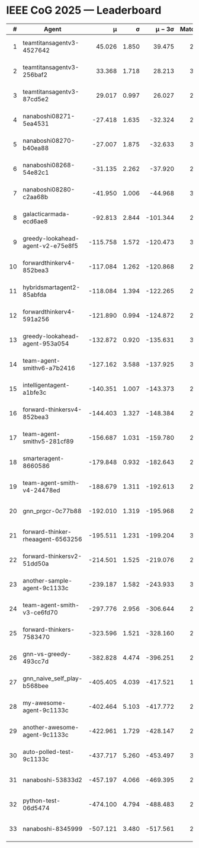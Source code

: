 # IEEE CoG 2025 — Leaderboard

| # | Agent | μ | σ | μ − 3σ | Matches | Updated |
|---:|---|---:|---:|---:|---:|---|
| 1 | teamtitansagentv3-4527642 | 45.026 | 1.850 | 39.475 | 2416 | 2025-09-01 15:42 |
| 2 | teamtitansagentv3-256baf2 | 33.368 | 1.718 | 28.213 | 3114 | 2025-09-01 15:42 |
| 3 | teamtitansagentv3-87cd5e2 | 29.017 | 0.997 | 26.027 | 2678 | 2025-09-01 15:42 |
| 4 | nanaboshi08271-5ea4531 | -27.418 | 1.635 | -32.324 | 2620 | 2025-09-01 15:42 |
| 5 | nanaboshi08270-b40ea88 | -27.007 | 1.875 | -32.633 | 3060 | 2025-09-01 15:42 |
| 6 | nanaboshi08268-54e82c1 | -31.135 | 2.262 | -37.920 | 2840 | 2025-09-01 15:42 |
| 7 | nanaboshi08280-c2aa68b | -41.950 | 1.006 | -44.968 | 3020 | 2025-09-01 15:42 |
| 8 | galacticarmada-ecd6ae8 | -92.813 | 2.844 | -101.344 | 2780 | 2025-09-01 15:42 |
| 9 | greedy-lookahead-agent-v2-e75e8f5 | -115.758 | 1.572 | -120.473 | 3208 | 2025-09-01 15:42 |
| 10 | forwardthinkerv4-852bea3 | -117.084 | 1.262 | -120.868 | 2480 | 2025-09-01 15:42 |
| 11 | hybridsmartagent2-85abfda | -118.084 | 1.394 | -122.265 | 2238 | 2025-09-01 15:42 |
| 12 | forwardthinkerv4-591a256 | -121.890 | 0.994 | -124.872 | 2212 | 2025-09-01 15:42 |
| 13 | greedy-lookahead-agent-953a054 | -132.872 | 0.920 | -135.631 | 3128 | 2025-09-01 15:42 |
| 14 | team-agent-smithv6-a7b2416 | -127.162 | 3.588 | -137.925 | 3140 | 2025-09-01 15:42 |
| 15 | intelligentagent-a1bfe3c | -140.351 | 1.007 | -143.373 | 2578 | 2025-09-01 15:42 |
| 16 | forward-thinkersv4-852bea3 | -144.403 | 1.327 | -148.384 | 2083 | 2025-09-01 15:42 |
| 17 | team-agent-smithv5-281cf89 | -156.687 | 1.031 | -159.780 | 2900 | 2025-09-01 15:42 |
| 18 | smarteragent-8660586 | -179.848 | 0.932 | -182.643 | 2371 | 2025-09-01 15:42 |
| 19 | team-agent-smith-v4-24478ed | -188.679 | 1.311 | -192.613 | 2980 | 2025-09-01 15:42 |
| 20 | gnn_prgcr-0c77b88 | -192.010 | 1.319 | -195.968 | 2360 | 2025-09-01 15:42 |
| 21 | forward-thinker-rheaagent-6563256 | -195.511 | 1.231 | -199.204 | 3054 | 2025-09-01 15:42 |
| 22 | forward-thinkersv2-51dd50a | -214.501 | 1.525 | -219.076 | 2434 | 2025-09-01 15:42 |
| 23 | another-sample-agent-9c1133c | -239.187 | 1.582 | -243.933 | 3140 | 2025-09-01 15:42 |
| 24 | team-agent-smith-v3-ce6fd70 | -297.776 | 2.956 | -306.644 | 2480 | 2025-09-01 15:42 |
| 25 | forward-thinkers-7583470 | -323.596 | 1.521 | -328.160 | 2700 | 2025-09-01 15:42 |
| 26 | gnn-vs-greedy-493cc7d | -382.828 | 4.474 | -396.251 | 2520 | 2025-09-01 15:42 |
| 27 | gnn_naive_self_play-b568bee | -405.405 | 4.039 | -417.521 | 1660 | 2025-09-01 15:42 |
| 28 | my-awesome-agent-9c1133c | -402.464 | 5.103 | -417.772 | 2920 | 2025-09-01 15:42 |
| 29 | another-awesome-agent-9c1133c | -422.961 | 1.729 | -428.147 | 2960 | 2025-09-01 15:42 |
| 30 | auto-polled-test-9c1133c | -437.717 | 5.260 | -453.497 | 3180 | 2025-09-01 15:42 |
| 31 | nanaboshi-53833d2 | -457.197 | 4.066 | -469.395 | 2720 | 2025-09-01 15:42 |
| 32 | python-test-06d5474 | -474.100 | 4.794 | -488.483 | 2340 | 2025-09-01 15:42 |
| 33 | nanaboshi-8345999 | -507.121 | 3.480 | -517.561 | 2580 | 2025-09-01 15:42 |
